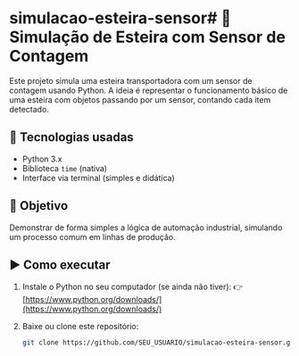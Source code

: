 # simulacao-esteira-sensor# 🚚 Simulação de Esteira com Sensor de Contagem

Este projeto simula uma esteira transportadora com um sensor de contagem usando Python. A ideia é representar o funcionamento básico de uma esteira com objetos passando por um sensor, contando cada item detectado.

## 🔧 Tecnologias usadas

- Python 3.x
- Biblioteca `time` (nativa)
- Interface via terminal (simples e didática)

## 🎯 Objetivo

Demonstrar de forma simples a lógica de automação industrial, simulando um processo comum em linhas de produção.

## ▶️ Como executar

1. Instale o Python no seu computador (se ainda não tiver):
   👉 [https://www.python.org/downloads/](https://www.python.org/downloads/)

2. Baixe ou clone este repositório:
   ```bash
   git clone https://github.com/SEU_USUARIO/simulacao-esteira-sensor.git
